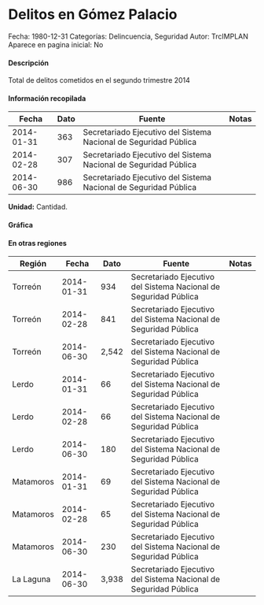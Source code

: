 Delitos en Gómez Palacio
=====

Fecha: 1980-12-31
Categorías: Delincuencia, Seguridad
Autor: TrcIMPLAN
Aparece en pagina inicial: No

#### Descripción

Total de delitos cometidos en el segundo trimestre 2014

#### Información recopilada

<table class="table table-hover table-bordered matriz">
<thead>
<tr>
<th>Fecha</th>
<th>Dato</th>
<th>Fuente</th>
<th>Notas</th>
</tr>
</thead>
<tbody>
<tr>
<td>2014-01-31</td>
<td class="derecha">363</td>
<td>Secretariado Ejecutivo del Sistema Nacional de Seguridad Pública</td>
<td></td>
</tr>
<tr>
<td>2014-02-28</td>
<td class="derecha">307</td>
<td>Secretariado Ejecutivo del Sistema Nacional de Seguridad Pública</td>
<td></td>
</tr>
<tr>
<td>2014-06-30</td>
<td class="derecha">986</td>
<td>Secretariado Ejecutivo del Sistema Nacional de Seguridad Pública</td>
<td></td>
</tr>
</tbody>
</table>

<b>Unidad:</b> Cantidad.



#### Gráfica

<div id="Morrisaawtweoh" class="grafica"></div>
<script>
new Morris.Line({
element: 'Morrisaawtweoh',
data: [{ fecha: '2014-01-31', dato: 363 },{ fecha: '2014-02-28', dato: 307 },{ fecha: '2014-06-30', dato: 986 }],
xkey: 'fecha',
ykeys: ['dato'],
labels: ['Dato'],
lineColors: ['#FF5B02'],
xLabelFormat: function(d) { return d.getDate()+'/'+(d.getMonth()+1)+'/'+d.getFullYear(); },
dateFormat: function(ts) { var d = new Date(ts); return d.getDate() + '/' + (d.getMonth() + 1) + '/' + d.getFullYear(); }
});
</script>

#### En otras regiones

<table class="table table-hover table-bordered matriz">
<thead>
<tr>
<th>Región</th>
<th>Fecha</th>
<th>Dato</th>
<th>Fuente</th>
<th>Notas</th>
</tr>
</thead>
<tbody>
<tr>
<td>Torreón</td>
<td>2014-01-31</td>
<td class="derecha">934</td>
<td>Secretariado Ejecutivo del Sistema Nacional de Seguridad Pública</td>
<td></td>
</tr>
<tr>
<td>Torreón</td>
<td>2014-02-28</td>
<td class="derecha">841</td>
<td>Secretariado Ejecutivo del Sistema Nacional de Seguridad Pública</td>
<td></td>
</tr>
<tr>
<td>Torreón</td>
<td>2014-06-30</td>
<td class="derecha">2,542</td>
<td>Secretariado Ejecutivo del Sistema Nacional de Seguridad Pública</td>
<td></td>
</tr>
<tr>
<td>Lerdo</td>
<td>2014-01-31</td>
<td class="derecha">66</td>
<td>Secretariado Ejecutivo del Sistema Nacional de Seguridad Pública</td>
<td></td>
</tr>
<tr>
<td>Lerdo</td>
<td>2014-02-28</td>
<td class="derecha">66</td>
<td>Secretariado Ejecutivo del Sistema Nacional de Seguridad Pública</td>
<td></td>
</tr>
<tr>
<td>Lerdo</td>
<td>2014-06-30</td>
<td class="derecha">180</td>
<td>Secretariado Ejecutivo del Sistema Nacional de Seguridad Pública</td>
<td></td>
</tr>
<tr>
<td>Matamoros</td>
<td>2014-01-31</td>
<td class="derecha">69</td>
<td>Secretariado Ejecutivo del Sistema Nacional de Seguridad Pública</td>
<td></td>
</tr>
<tr>
<td>Matamoros</td>
<td>2014-02-28</td>
<td class="derecha">65</td>
<td>Secretariado Ejecutivo del Sistema Nacional de Seguridad Pública</td>
<td></td>
</tr>
<tr>
<td>Matamoros</td>
<td>2014-06-30</td>
<td class="derecha">230</td>
<td>Secretariado Ejecutivo del Sistema Nacional de Seguridad Pública</td>
<td></td>
</tr>
<tr>
<td>La Laguna</td>
<td>2014-06-30</td>
<td class="derecha">3,938</td>
<td>Secretariado Ejecutivo del Sistema Nacional de Seguridad Pública</td>
<td></td>
</tr>
</tbody>
</table>

